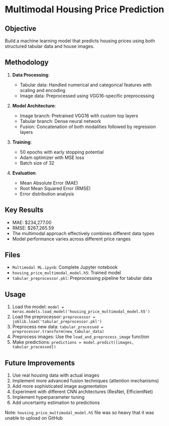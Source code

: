 # Multimodal Housing Price Prediction

## Objective
Build a machine learning model that predicts housing prices using both structured tabular data and house images.

## Methodology
1. **Data Processing**: 
   - Tabular data: Handled numerical and categorical features with scaling and encoding
   - Image data: Preprocessed using VGG16-specific preprocessing

2. **Model Architecture**:
   - Image branch: Pretrained VGG16 with custom top layers
   - Tabular branch: Dense neural network
   - Fusion: Concatenation of both modalities followed by regression layers

3. **Training**:
   - 50 epochs with early stopping potential
   - Adam optimizer with MSE loss
   - Batch size of 32

4. **Evaluation**:
   - Mean Absolute Error (MAE)
   - Root Mean Squared Error (RMSE)
   - Error distribution analysis

## Key Results
- MAE: $234,277.00
- RMSE: $267,265.59
- The multimodal approach effectively combines different data types
- Model performance varies across different price ranges

## Files
- `Multimodal ML.ipynb`: Complete Jupyter notebook
- `housing_price_multimodal_model.h5`: Trained model
- `tabular_preprocessor.pkl`: Preprocessing pipeline for tabular data

## Usage
1. Load the model: `model = keras.models.load_model('housing_price_multimodal_model.h5')`
2. Load the preprocessor: `preprocessor = joblib.load('tabular_preprocessor.pkl')`
3. Preprocess new data: `tabular_processed = preprocessor.transform(new_tabular_data)`
4. Preprocess images: Use the `load_and_preprocess_image` function
5. Make predictions: `predictions = model.predict([images, tabular_processed])`

## Future Improvements
1. Use real housing data with actual images
2. Implement more advanced fusion techniques (attention mechanisms)
3. Add more sophisticated image augmentation
4. Experiment with different CNN architectures (ResNet, EfficientNet)
5. Implement hyperparameter tuning
6. Add uncertainty estimation to predictions


Note:
`housing_price_multimodal_model.h5` file was so heavy that it was unable to upload on GitHub
